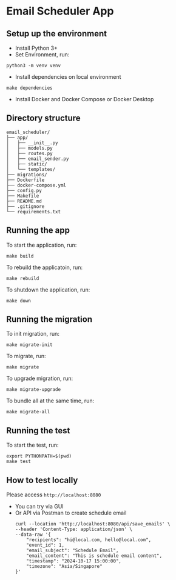 # Email Scheduler App

## Setup up the environment
- Install Python 3+
- Set Environment, run:
```
python3 -m venv venv
```
- Install dependencies on local environment
```
make dependencies
```
- Install Docker and Docker Compose or Docker Desktop

## Directory structure
```
email_scheduler/
├── app/
│   ├── __init__.py
│   ├── models.py
│   ├── routes.py
│   ├── email_sender.py
│   ├── static/
│   └── templates/
├── migrations/
├── Dockerfile
├── docker-compose.yml
├── config.py
├── Makefile
├── README.md
├── .gitignore
└── requirements.txt
```

## Running the app
To start the application, run:
```
make build
```

To rebuild the applicatoin, run:
```
make rebuild
```

To shutdown the application, run:
```
make down
```

## Running the migration
To init migration, run:
```
make migrate-init
```

To migrate, run:
```
make migrate
```

To upgrade migration, run:
```
make migrate-upgrade
```

To bundle all at the same time, run:
```
make migrate-all
```

## Running the test
To start the test, run:
```
export PYTHONPATH=$(pwd)
make test
```

## How to test locally
Please access `http://localhost:8080` 

- You can try via GUI
- Or API via Postman to create schedule email
    ```
    curl --location 'http://localhost:8080/api/save_emails' \
    --header 'Content-Type: application/json' \
    --data-raw '{
        "recipients": "hi@local.com, hello@local.com",
        "event_id": 1,
        "email_subject": "Schedule Email",
        "email_content": "This is schedule email content",
        "timestamp": "2024-10-17 15:00:00",
        "timezone": "Asia/Singapore"
    }'
    ```
